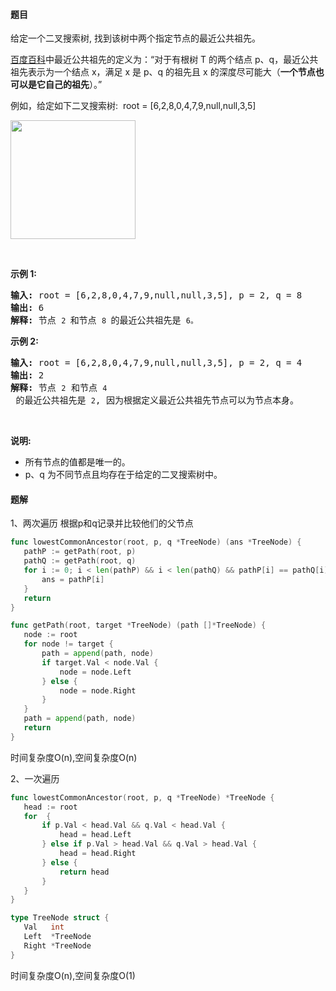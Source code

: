 #### 题目
<p>给定一个二叉搜索树, 找到该树中两个指定节点的最近公共祖先。</p>

<p><a href="https://baike.baidu.com/item/%E6%9C%80%E8%BF%91%E5%85%AC%E5%85%B1%E7%A5%96%E5%85%88/8918834?fr=aladdin" target="_blank">百度百科</a>中最近公共祖先的定义为：&ldquo;对于有根树 T 的两个结点 p、q，最近公共祖先表示为一个结点 x，满足 x 是 p、q 的祖先且 x 的深度尽可能大（<strong>一个节点也可以是它自己的祖先</strong>）。&rdquo;</p>

<p>例如，给定如下二叉搜索树:&nbsp; root =&nbsp;[6,2,8,0,4,7,9,null,null,3,5]</p>

<p><img alt="" src="https://assets.leetcode-cn.com/aliyun-lc-upload/uploads/2018/12/14/binarysearchtree_improved.png" style="height: 190px; width: 200px;"></p>

<p>&nbsp;</p>

<p><strong>示例 1:</strong></p>

<pre><strong>输入:</strong> root = [6,2,8,0,4,7,9,null,null,3,5], p = 2, q = 8
<strong>输出:</strong> 6 
<strong>解释: </strong>节点 <code>2 </code>和节点 <code>8 </code>的最近公共祖先是 <code>6。</code>
</pre>

<p><strong>示例 2:</strong></p>

<pre><strong>输入:</strong> root = [6,2,8,0,4,7,9,null,null,3,5], p = 2, q = 4
<strong>输出:</strong> 2
<strong>解释: </strong>节点 <code>2</code> 和节点 <code>4</code> 的最近公共祖先是 <code>2</code>, 因为根据定义最近公共祖先节点可以为节点本身。</pre>

<p>&nbsp;</p>

<p><strong>说明:</strong></p>

<ul>
	<li>所有节点的值都是唯一的。</li>
	<li>p、q 为不同节点且均存在于给定的二叉搜索树中。</li>
</ul>


 #### 题解
 1、两次遍历
 根据p和q记录并比较他们的父节点
 ```go
func lowestCommonAncestor(root, p, q *TreeNode) (ans *TreeNode) {
	pathP := getPath(root, p)
	pathQ := getPath(root, q)
	for i := 0; i < len(pathP) && i < len(pathQ) && pathP[i] == pathQ[i]; i++ {
		ans = pathP[i]
	}
	return
}

func getPath(root, target *TreeNode) (path []*TreeNode) {
	node := root
	for node != target {
		path = append(path, node)
		if target.Val < node.Val {
			node = node.Left
		} else {
			node = node.Right
		}
	}
	path = append(path, node)
	return
}
```
 时间复杂度O(n),空间复杂度O(n)
 
 2、一次遍历
 ```go
func lowestCommonAncestor(root, p, q *TreeNode) *TreeNode {
	head := root
	for  {
		if p.Val < head.Val && q.Val < head.Val {
			head = head.Left
		} else if p.Val > head.Val && q.Val > head.Val {
			head = head.Right
		} else {
			return head
		}
	}
}

type TreeNode struct {
	Val   int
	Left  *TreeNode
	Right *TreeNode
}
```
 时间复杂度O(n),空间复杂度O(1)